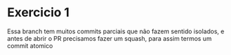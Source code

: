 # Exercicio 1

Essa branch tem muitos commits parciais que não fazem sentido isolados, e antes de abrir o PR precisamos fazer um squash, para assim termos um commit atomico
